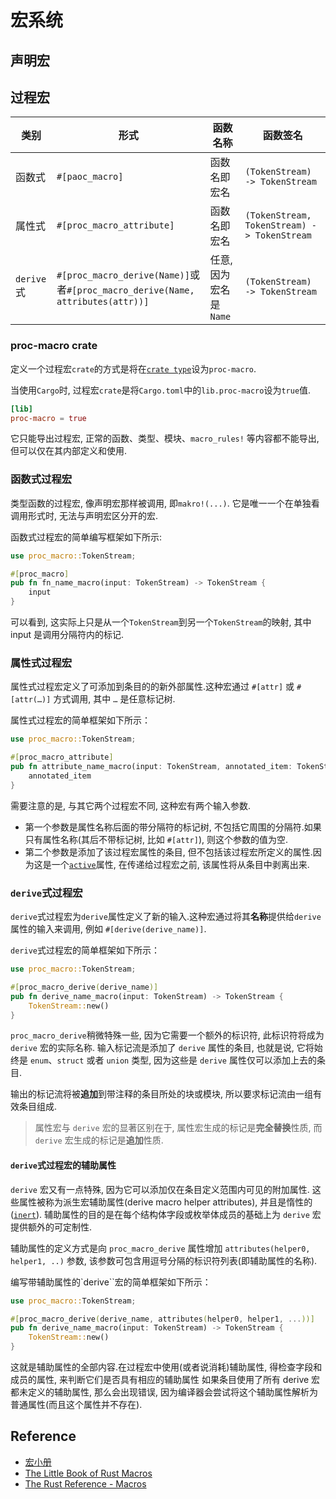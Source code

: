 # 宏系统

## 声明宏

## 过程宏

| 类别 | 形式 | 函数名称 | 函数签名 |
| --- | --- | --- | --- |
|函数式| `#[paoc_macro]` | 函数名即宏名 | `(TokenStream) -> TokenStream` |
|属性式| `#[proc_macro_attribute]` | 函数名即宏名 | `(TokenStream, TokenStream) -> TokenStream` |
|`derive`式 |`#[proc_macro_derive(Name)]`或者`#[proc_macro_derive(Name, attributes(attr))]` | 任意,因为宏名是`Name` | `(TokenStream) -> TokenStream` |

### proc-macro crate

定义一个过程宏`crate`的方式是将在[`crate type`](https://doc.rust-lang.org/nightly/reference/linkage.html)设为`proc-macro`.

当使用`Cargo`时, 过程宏`crate`是将`Cargo.toml`中的`lib.proc-macro`设为`true`值.

```toml
[lib]
proc-macro = true
```

它只能导出过程宏, 正常的函数、类型、模块、`macro_rules!` 等内容都不能导出, 但可以仅在其内部定义和使用.

### 函数式过程宏

类型函数的过程宏, 像声明宏那样被调用, 即`makro!(...)`. 它是唯一一个在单独看调用形式时, 无法与声明宏区分开的宏.

函数式过程宏的简单编写框架如下所示:

```rust
use proc_macro::TokenStream;

#[proc_macro]
pub fn fn_name_macro(input: TokenStream) -> TokenStream {
    input
}

```

可以看到, 这实际上只是从一个`TokenStream`到另一个`TokenStream`的映射, 其中 input 是调用分隔符内的标记.

### 属性式过程宏

属性式过程宏定义了可添加到条目的的新外部属性.这种宏通过 `#[attr]` 或 `#[attr(…)]` 方式调用, 其中 `…` 是任意标记树.

属性式过程宏的简单框架如下所示：

```rust
use proc_macro::TokenStream;

#[proc_macro_attribute]
pub fn attribute_name_macro(input: TokenStream, annotated_item: TokenStream) -> TokenStream {
    annotated_item
}
```

需要注意的是, 与其它两个过程宏不同, 这种宏有两个输入参数.

- 第一个参数是属性名称后面的带分隔符的标记树, 不包括它周围的分隔符.如果只有属性名称(其后不带标记树, 比如 `#[attr]`), 则这个参数的值为空.
- 第二个参数是添加了该过程宏属性的条目, 但不包括该过程宏所定义的属性.因为这是一个[`active`](https://doc.rust-lang.org/reference/attributes.html#active-and-inert-attributes)属性, 在传递给过程宏之前, 该属性将从条目中剥离出来.

### `derive`式过程宏

`derive`式过程宏为`derive`属性定义了新的输入.这种宏通过将其**名称**提供给`derive`属性的输入来调用, 例如 `#[derive(derive_name)]`.

`derive`式过程宏的简单框架如下所示：

```rust
use proc_macro::TokenStream;

#[proc_macro_derive(derive_name)]
pub fn derive_name_macro(input: TokenStream) -> TokenStream {
    TokenStream::new()
}
```

`proc_macro_derive`稍微特殊一些, 因为它需要一个额外的标识符, 此标识符将成为 `derive` 宏的实际名称.
输入标记流是添加了 `derive` 属性的条目, 也就是说, 它将始终是 `enum`、`struct` 或者 `union` 类型, 因为这些是 `derive` 属性仅可以添加上去的条目.

输出的标记流将被**追加**到带注释的条目所处的块或模块, 所以要求标记流由一组有效条目组成.

> 属性宏与 `derive` 宏的显著区别在于, 属性宏生成的标记是**完全替换**性质, 而 `derive` 宏生成的标记是**追加**性质.

#### `derive`式过程宏的辅助属性

`derive` 宏又有一点特殊, 因为它可以添加仅在条目定义范围内可见的附加属性.
这些属性被称为派生宏辅助属性(derive macro helper attributes), 并且是惰性的([`inert`](https://doc.rust-lang.org/reference/attributes.html#active-and-inert-attributes)).
辅助属性的目的是在每个结构体字段或枚举体成员的基础上为 `derive` 宏提供额外的可定制性.

辅助属性的定义方式是向 `proc_macro_derive` 属性增加 `attributes(helper0, helper1, ..)` 参数, 该参数可包含用逗号分隔的标识符列表(即辅助属性的名称).

编写带辅助属性的`derive``宏的简单框架如下所示：

```rust
use proc_macro::TokenStream;

#[proc_macro_derive(derive_name, attributes(helper0, helper1, ...))]
pub fn derive_name_macro(input: TokenStream) -> TokenStream {
    TokenStream::new()
}
```

这就是辅助属性的全部内容.在过程宏中使用(或者说消耗)辅助属性, 得检查字段和成员的属性, 来判断它们是否具有相应的辅助属性
如果条目使用了所有 derive 宏都未定义的辅助属性, 那么会出现错误, 因为编译器会尝试将这个辅助属性解析为普通属性(而且这个属性并不存在).

## Reference

- [宏小册](https://zjp-cn.github.io/tlborm/introduction.html)
- [The Little Book of Rust Macros](https://veykril.github.io/tlborm/)
- [The Rust Reference - Macros](https://doc.rust-lang.org/nightly/reference/macros.html)
